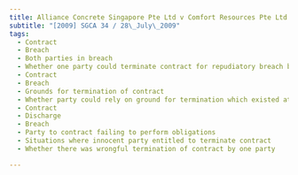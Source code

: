 ```yaml
---
title: Alliance Concrete Singapore Pte Ltd v Comfort Resources Pte Ltd 
subtitle: "[2009] SGCA 34 / 28\_July\_2009"
tags:
  - Contract
  - Breach
  - Both parties in breach
  - Whether one party could terminate contract for repudiatory breach by other party if party was itself in breach
  - Contract
  - Breach
  - Grounds for termination of contract
  - Whether party could rely on ground for termination which existed at time of termination but which was not relied on by that party at time of termination of contract
  - Contract
  - Discharge
  - Breach
  - Party to contract failing to perform obligations
  - Situations where innocent party entitled to terminate contract
  - Whether there was wrongful termination of contract by one party

---
```


